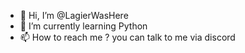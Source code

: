 - 👋 Hi, I’m @LagierWasHere
- 🌱 I’m currently learning Python
- 📫 How to reach me ? you can talk to me
  via discord
